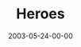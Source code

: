 ---
layout: message
category: message
series: "Supermodels"
title: "Heroes"
date: 2003-05-24-00-00
message_id: 222
audio: "http://s3.amazonaws.com/crossroads-media/messages/audio/Supermodels_05-25-03_Heroes.mp3"
audio-duration: "38:02"
tag: 
 - war
 - united-states
 - memorial-day
 - america
 - usa
 - wells
 - heroes
explicit: false
---